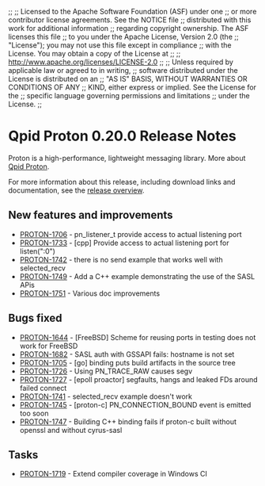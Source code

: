 ;;
;; Licensed to the Apache Software Foundation (ASF) under one
;; or more contributor license agreements.  See the NOTICE file
;; distributed with this work for additional information
;; regarding copyright ownership.  The ASF licenses this file
;; to you under the Apache License, Version 2.0 (the
;; "License"); you may not use this file except in compliance
;; with the License.  You may obtain a copy of the License at
;; 
;;   http://www.apache.org/licenses/LICENSE-2.0
;; 
;; Unless required by applicable law or agreed to in writing,
;; software distributed under the License is distributed on an
;; "AS IS" BASIS, WITHOUT WARRANTIES OR CONDITIONS OF ANY
;; KIND, either express or implied.  See the License for the
;; specific language governing permissions and limitations
;; under the License.
;;

# Qpid Proton 0.20.0 Release Notes

Proton is a high-performance, lightweight messaging library. More
about [Qpid Proton]({{site_url}}/proton/index.html).

For more information about this release, including download links and
documentation, see the [release overview](index.html).


## New features and improvements

 - [PROTON-1706](https://issues.apache.org/jira/browse/PROTON-1706) - pn_listener_t provide access to actual listening port
 - [PROTON-1733](https://issues.apache.org/jira/browse/PROTON-1733) - [cpp] Provide access to actual listening port for listen(":0")
 - [PROTON-1742](https://issues.apache.org/jira/browse/PROTON-1742) - there is no send example that works well with selected_recv
 - [PROTON-1749](https://issues.apache.org/jira/browse/PROTON-1749) - Add a C++ example demonstrating the use of the SASL APis
 - [PROTON-1751](https://issues.apache.org/jira/browse/PROTON-1751) - Various doc improvements

## Bugs fixed

 - [PROTON-1644](https://issues.apache.org/jira/browse/PROTON-1644) - [FreeBSD] Scheme for reusing ports in testing does not work for FreeBSD
 - [PROTON-1682](https://issues.apache.org/jira/browse/PROTON-1682) - SASL auth with GSSAPI fails: hostname is not set
 - [PROTON-1705](https://issues.apache.org/jira/browse/PROTON-1705) - [go] binding puts build artifacts in the source tree
 - [PROTON-1726](https://issues.apache.org/jira/browse/PROTON-1726) - Using PN_TRACE_RAW causes segv
 - [PROTON-1727](https://issues.apache.org/jira/browse/PROTON-1727) - [epoll proactor] segfaults, hangs and leaked FDs around failed connect
 - [PROTON-1741](https://issues.apache.org/jira/browse/PROTON-1741) - selected_recv example doesn't work
 - [PROTON-1745](https://issues.apache.org/jira/browse/PROTON-1745) - [proton-c] PN_CONNECTION_BOUND event is emitted too soon
 - [PROTON-1747](https://issues.apache.org/jira/browse/PROTON-1747) - Building C++ binding fails if proton-c built without openssl and without cyrus-sasl

## Tasks

 - [PROTON-1719](https://issues.apache.org/jira/browse/PROTON-1719) - Extend compiler coverage in Windows CI